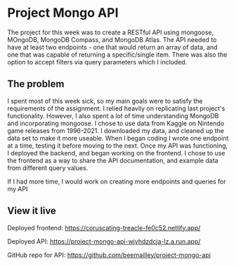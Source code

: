 # Project Mongo API

The project for this week was to create a RESTful API using mongoose, MOngoDB, MongoDB Compass, and MongoDB Atlas. The API needed to have at least two endpoints - one that would return an array of data, and one that was capable of returning a specific/single item. There was also the option to accept filters via query parameters which I included.

## The problem

I spent most of this week sick, so my main goals were to satisfy the requirements of the assignment. I relied heavily on replicating last project's functionality. However, I also spent a lot of time understanding MongoDB and incorporating mongoose. I chose to use data from Kaggle on Nintendo game releases from 1996-2021. I downloaded my data, and cleaned up the data set to make it more useable. When I began coding I wrote one endpoint at a time, testing it before moving to the next. Once my API was functioning, I deployed the backend, and began working on the frontend. I chose to use the frontend as a way to share the API documentation, and example data from different query values.

If I had more time, I would work on creating more endpoints and queries for my API

## View it live

Deployed frontend: https://coruscating-treacle-fe0c52.netlify.app/

Deployed API: https://project-mongo-api-wjvhdzdcja-lz.a.run.app/

GitHub repo for API:  https://github.com/beemailley/project-mongo-api
